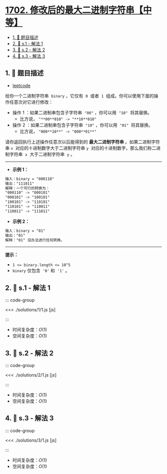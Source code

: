 # [1702. 修改后的最大二进制字符串【中等】](https://github.com/tnotesjs/TNotes.leetcode/tree/main/notes/1702.%20%E4%BF%AE%E6%94%B9%E5%90%8E%E7%9A%84%E6%9C%80%E5%A4%A7%E4%BA%8C%E8%BF%9B%E5%88%B6%E5%AD%97%E7%AC%A6%E4%B8%B2%E3%80%90%E4%B8%AD%E7%AD%89%E3%80%91)

<!-- region:toc -->

- [1. 📝 题目描述](#1--题目描述)
- [2. 🎯 s.1 - 解法 1](#2--s1---解法-1)
- [3. 🎯 s.2 - 解法 2](#3--s2---解法-2)
- [4. 🎯 s.3 - 解法 3](#4--s3---解法-3)

<!-- endregion:toc -->

## 1. 📝 题目描述

- [leetcode](https://leetcode.cn/problems/maximum-binary-string-after-change/)

给你一个二进制字符串  `binary` ，它仅有  `0`  或者  `1`  组成。你可以使用下面的操作任意次对它进行修改：

- 操作 1 ：如果二进制串包含子字符串  `"00"` ，你可以用  `"10"`  将其替换。
  - 比方说， `"**00**010" -> "**10**010"`
- 操作 2 ：如果二进制串包含子字符串  `"10"` ，你可以用  `"01"`  将其替换。
  - 比方说， `"000**10**" -> "000**01**"`

请你返回执行上述操作任意次以后能得到的 **最大二进制字符串** 。如果二进制字符串 `x`  对应的十进制数字大于二进制字符串 `y`  对应的十进制数字，那么我们称二进制字符串  `x`  大于二进制字符串  `y` 。

---

- **示例 1：**

```txt
输入：binary = "000110"
输出："111011"
解释：一个可行的转换为：
"000110" -> "000101"
"000101" -> "100101"
"100101" -> "110101"
"110101" -> "110011"
"110011" -> "111011"
```

- **示例 2：**

```txt
输入：binary = "01"
输出："01"
解释："01" 没办法进行任何转换。
```

---

**提示：**

- `1 <= binary.length <= 10^5`
- `binary` 仅包含  `'0'` 和  `'1'` 。

## 2. 🎯 s.1 - 解法 1

::: code-group

<<< ./solutions/1/1.js [js]

:::

- 时间复杂度：$O(1)$
- 空间复杂度：$O(1)$

## 3. 🎯 s.2 - 解法 2

::: code-group

<<< ./solutions/2/1.js [js]

:::

- 时间复杂度：$O(1)$
- 空间复杂度：$O(1)$

## 4. 🎯 s.3 - 解法 3

::: code-group

<<< ./solutions/3/1.js [js]

:::

- 时间复杂度：$O(1)$
- 空间复杂度：$O(1)$
